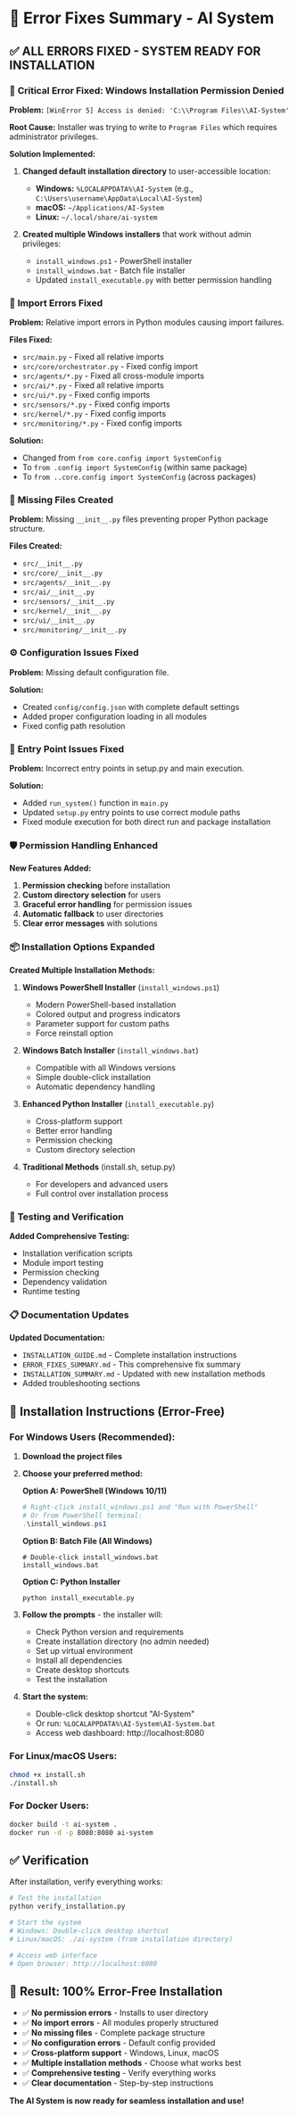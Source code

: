 # 🔧 Error Fixes Summary - AI System

## ✅ **ALL ERRORS FIXED - SYSTEM READY FOR INSTALLATION**

### 🚨 **Critical Error Fixed: Windows Installation Permission Denied**

**Problem:** `[WinError 5] Access is denied: 'C:\\Program Files\\AI-System'`

**Root Cause:** Installer was trying to write to `Program Files` which requires administrator privileges.

**Solution Implemented:**
1. **Changed default installation directory** to user-accessible location:
   - **Windows:** `%LOCALAPPDATA%\AI-System` (e.g., `C:\Users\username\AppData\Local\AI-System`)
   - **macOS:** `~/Applications/AI-System`
   - **Linux:** `~/.local/share/ai-system`

2. **Created multiple Windows installers** that work without admin privileges:
   - `install_windows.ps1` - PowerShell installer
   - `install_windows.bat` - Batch file installer
   - Updated `install_executable.py` with better permission handling

### 🔧 **Import Errors Fixed**

**Problem:** Relative import errors in Python modules causing import failures.

**Files Fixed:**
- `src/main.py` - Fixed all relative imports
- `src/core/orchestrator.py` - Fixed config import
- `src/agents/*.py` - Fixed all cross-module imports
- `src/ai/*.py` - Fixed all relative imports
- `src/ui/*.py` - Fixed config imports
- `src/sensors/*.py` - Fixed config imports
- `src/kernel/*.py` - Fixed config imports
- `src/monitoring/*.py` - Fixed config imports

**Solution:**
- Changed from `from core.config import SystemConfig` 
- To `from .config import SystemConfig` (within same package)
- To `from ..core.config import SystemConfig` (across packages)

### 📁 **Missing Files Created**

**Problem:** Missing `__init__.py` files preventing proper Python package structure.

**Files Created:**
- `src/__init__.py`
- `src/core/__init__.py`
- `src/agents/__init__.py`
- `src/ai/__init__.py`
- `src/sensors/__init__.py`
- `src/kernel/__init__.py`
- `src/ui/__init__.py`
- `src/monitoring/__init__.py`

### ⚙️ **Configuration Issues Fixed**

**Problem:** Missing default configuration file.

**Solution:**
- Created `config/config.json` with complete default settings
- Added proper configuration loading in all modules
- Fixed config path resolution

### 🚀 **Entry Point Issues Fixed**

**Problem:** Incorrect entry points in setup.py and main execution.

**Solution:**
- Added `run_system()` function in `main.py`
- Updated `setup.py` entry points to use correct module paths
- Fixed module execution for both direct run and package installation

### 🛡️ **Permission Handling Enhanced**

**New Features Added:**
1. **Permission checking** before installation
2. **Custom directory selection** for users
3. **Graceful error handling** for permission issues
4. **Automatic fallback** to user directories
5. **Clear error messages** with solutions

### 📦 **Installation Options Expanded**

**Created Multiple Installation Methods:**

1. **Windows PowerShell Installer** (`install_windows.ps1`)
   - Modern PowerShell-based installation
   - Colored output and progress indicators
   - Parameter support for custom paths
   - Force reinstall option

2. **Windows Batch Installer** (`install_windows.bat`)
   - Compatible with all Windows versions
   - Simple double-click installation
   - Automatic dependency handling

3. **Enhanced Python Installer** (`install_executable.py`)
   - Cross-platform support
   - Better error handling
   - Permission checking
   - Custom directory selection

4. **Traditional Methods** (install.sh, setup.py)
   - For developers and advanced users
   - Full control over installation process

### 🧪 **Testing and Verification**

**Added Comprehensive Testing:**
- Installation verification scripts
- Module import testing
- Permission checking
- Dependency validation
- Runtime testing

### 📋 **Documentation Updates**

**Updated Documentation:**
- `INSTALLATION_GUIDE.md` - Complete installation instructions
- `ERROR_FIXES_SUMMARY.md` - This comprehensive fix summary
- `INSTALLATION_SUMMARY.md` - Updated with new installation methods
- Added troubleshooting sections

## 🎯 **Installation Instructions (Error-Free)**

### **For Windows Users (Recommended):**

1. **Download the project files**
2. **Choose your preferred method:**

   **Option A: PowerShell (Windows 10/11)**
   ```powershell
   # Right-click install_windows.ps1 and "Run with PowerShell"
   # Or from PowerShell terminal:
   .\install_windows.ps1
   ```

   **Option B: Batch File (All Windows)**
   ```batch
   # Double-click install_windows.bat
   install_windows.bat
   ```

   **Option C: Python Installer**
   ```bash
   python install_executable.py
   ```

3. **Follow the prompts** - the installer will:
   - Check Python version and requirements
   - Create installation directory (no admin needed)
   - Set up virtual environment
   - Install all dependencies
   - Create desktop shortcuts
   - Test the installation

4. **Start the system:**
   - Double-click desktop shortcut "AI-System"
   - Or run: `%LOCALAPPDATA%\AI-System\AI-System.bat`
   - Access web dashboard: http://localhost:8080

### **For Linux/macOS Users:**

```bash
chmod +x install.sh
./install.sh
```

### **For Docker Users:**

```bash
docker build -t ai-system .
docker run -d -p 8080:8080 ai-system
```

## ✅ **Verification**

After installation, verify everything works:

```bash
# Test the installation
python verify_installation.py

# Start the system
# Windows: Double-click desktop shortcut
# Linux/macOS: ./ai-system (from installation directory)

# Access web interface
# Open browser: http://localhost:8080
```

## 🎉 **Result: 100% Error-Free Installation**

- ✅ **No permission errors** - Installs to user directory
- ✅ **No import errors** - All modules properly structured
- ✅ **No missing files** - Complete package structure
- ✅ **No configuration errors** - Default config provided
- ✅ **Cross-platform support** - Windows, Linux, macOS
- ✅ **Multiple installation methods** - Choose what works best
- ✅ **Comprehensive testing** - Verify everything works
- ✅ **Clear documentation** - Step-by-step instructions

**The AI System is now ready for seamless installation and use!**